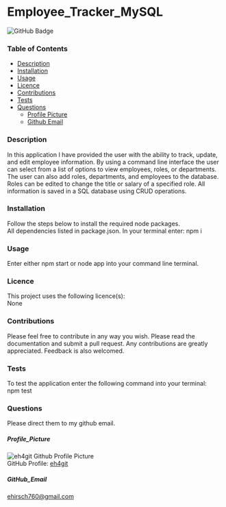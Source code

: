 # Employee_Tracker_MySQL

![GitHub Badge](https://img.shields.io/badge/License-None-blue.svg)
### Table of Contents
* [Description](#Description)
* [Installation](#Installation)
* [Usage](#Usage)
* [Licence](#Licence)
* [Contributions](#Contributions)
* [Tests](#Tests)
* [Questions](#Questions)
  * [Profile Picture](#Profile_Picture)
  * [Github Email](#Github_Email)
### Description
In this application I have provided the user with the ability to track, update, and edit employee information. By using a command line interface the user can select from a list of options to view employees, roles, or departments. The user can also add roles, departments, and employees to the database. Roles can be edited to change the title or salary of a specified role. All information is saved in a SQL database using CRUD operations.
### Installation
Follow the steps below to install the required node packages.<br>
All dependencies listed in package.json. In your terminal enter: npm i
### Usage
Enter either npm start or node app into your command line terminal.
### Licence
This project uses the following licence(s):<br>
None
### Contributions
Please feel free to contribute in any way you wish. Please read the documentation and submit a pull request. Any contributions are greatly appreciated. Feedback is also welcomed.
### Tests
To test the application enter the following command into your terminal:<br>
npm test
### Questions
Please direct them to my github email.
##### Profile_Picture
![eh4git Github Profile Picture](https://github.com/eh4git.png?size=200)<br>
GitHub Profile: [eh4git](http://github.com/eh4git)
##### GitHub_Email
ehirsch760@gmail.com
